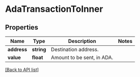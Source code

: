 # AdaTransactionToInner

## Properties

Name | Type | Description | Notes
------------ | ------------- | ------------- | -------------
**address** | **string** | Destination address. |
**value** | **float** | Amount to be sent, in ADA. |

[[Back to API list]](../../README.md#api-endpoints)

